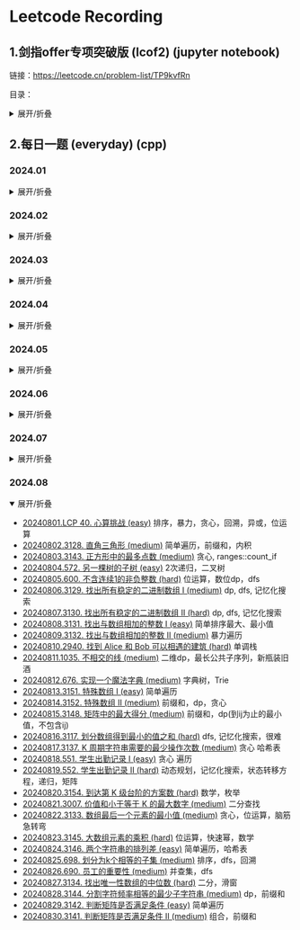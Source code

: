 # Leetcode Recording

## 1.剑指offer专项突破版 (lcof2) (jupyter notebook)

链接：https://leetcode.cn/problem-list/TP9kvfRn

目录：

<details>
<summary>展开/折叠</summary>

- 基础计算
- [LCR 001. 两数相除 (easy)](./lcof2/001.divide-two-integers.ipynb)
- [LCR 002. 二进制求和 (easy)](./lcof2/002.add-binary.ipynb)
- [LCR 003. 比特位计数 (easy)](./lcof2/003.counting-bits.ipynb)
- [LCR 004. 只出现一次的数字 II (medium)](./lcof2/004.single-number-ii.ipynb)
- [LCR 005. 最大单词长度乘积 (medium)](./lcof2/005.maximum-product-of-word-lengths.ipynb)
- [LCR 006. 两数之和 II - 输入有序数组 (easy)](./lcof2/006.two-sum-ii-input-array-is-sorted.ipynb)
- [LCR 007. 三数之和 (easy)](./lcof2/007.3sum.ipynb)
- 数组
- [LCR 008. 长度最小的子数组 (medium)](./lcof2/008.minimum-size-subarray-sum.ipynb)
- [LCR 009. 乘积小于 K 的子数组 (medium)](./lcof2/009.subarray-product-less-than-k.ipynb)
- [LCR 010. 和为 K 的子数组 (medium)](./lcof2/010.subarray-sum-equals-k.ipynb)
- [LCR 011. 连续数组 (medium)](./lcof2/011.contiguous-array.ipynb)
- [LCR 012. 寻找数组的中心下标 (easy)](./lcof2/012.find-pivot-index.ipynb)
- [LCR 013. 二维区域和检索 - 矩阵不可变 (medium)](./lcof2/013.range-sum-query-2d-immutable.ipynb)
- 字符串
- [LCR 014. 字符串的排列 (medium)](./lcof2/014.permutation-in-string.ipynb)
- [LCR 015. 找到字符串中所有字母异位词 (medium)](./lcof2/015.find-all-anagrams-in-a-string.ipynb)
- [LCR 016. 无重复字符的最长子串 (easy)](./lcof2/016.longest-substring-without-repeating-characters.ipynb)
- [LCR 017. 最小覆盖子串 (hard)](./lcof2/017.minimum-window-substring.ipynb)
- [LCR 018. 验证回文串 (easy)](./lcof2/018.valid-palindrome.ipynb)
- [LCR 019. 验证回文串 II (easy)](./lcof2/019.valid-palindrome-ii.ipynb)
- [LCR 020. 回文子串 (medium)](./lcof2/020.palindromic-substrings.ipynb)
- 链表、双指针、递归
- [LCR 021. 删除链表的倒数第 N 个结点 (medium)](./lcof2/021.remove-nth-node-from-end-of-list.ipynb)
- [LCR 022. 环形链表 II (medium)](./lcof2/022.linked-list-cycle-ii.ipynb)
- [LCR 023. 相交链表 (easy)](./lcof2/023.intersection-of-two-linked-lists.ipynb)
- [LCR 024. 反转链表 (easy)](./lcof2/024.reverse-linked-list.ipynb)
- [LCR 025. 两数相加 II (medium)](./lcof2/025.add-two-numbers-ii.ipynb)
- [LCR 026. 重排链表 (medium)](./lcof2/026.reorder-list.ipynb)
- [LCR 027. 回文链表 (easy)](./lcof2/027.palindrome-linked-list.ipynb)
- [LCR 028. 扁平化多级双向链表 (medium)](./lcof2/028.flatten-a-multilevel-doubly-linked-list.ipynb)
- [LCR 029. 循环有序列表的插入 (medium)](./lcof2/029.insert-into-a-sorted-circular-linked-list.ipynb)
- 哈希表
- [LCR 030. O(1) 时间插入、删除和获取随机元素 (medium)](./lcof2/030.insert-delete-getrandom-o1.ipynb)
- [LCR 031. LRU 缓存 (medium)](./lcof2/031.lru-cache.ipynb)
- [LCR 032. 有效的字母异位词 (easy)](./lcof2/032.valid-anagram.ipynb)
- [LCR 033. 字母异位词分组 (medium)](./lcof2/033.group-anagrams.ipynb)
- [LCR 034. 验证外星语词典 (easy)](./lcof2/034.verifying-an-alien-dictionary.ipynb)
- 栈，数组
- [LCR 035. 最小时间差 (medium)](./lcof2/035.minimum-time-difference.ipynb)
- [LCR 036. 逆波兰表达式求值 (medium)](./lcof2/036.evaluate-reverse-polish-notation.ipynb)
- [LCR 037. 行星碰撞 (medium)](./lcof2/037.asteroid-collision.ipynb)
- [LCR 038. 每日温度 (medium)](./lcof2/038.daily-temperatures.ipynb)
- [LCR 039. 柱状图中最大的矩形 (hard)](./lcof2/039.largest-rectangle-in-histogram.ipynb)
- [LCR 040. 最大矩形 (hard)](./lcof2/040.maximal-rectangle.ipynb)
- [LCR 041. 数据流中的移动平均值 (easy)](./lcof2/041.moving-average-from-data-stream.ipynb)
- [LCR 042. 最近的请求次数 (easy)](./lcof2/042.number-of-recent-calls.ipynb)
- 二叉树，深度/广度优先搜索
- [LCR 043. 完全二叉树插入器 (medium)](./lcof2/043.complete-binary-tree-inserter.ipynb)
- [LCR 044. 在每个树行中找最大值 (medium)](./lcof2/044.find-largest-value-in-each-tree-row.ipynb)
- [LCR 045. 找树左下角的值 (medium)](./lcof2/045.ind-bottom-left-tree-value.ipynb)
- [LCR 046. 二叉树的右视图 (medium)](./lcof2/046.binary-tree-right-side-view.ipynb)
- [LCR 047. 二叉树剪枝 (medium)](./lcof2/047.binary-tree-pruning.ipynb)
- [LCR 048. 二叉树的序列化与反序列化 (hard)](./lcof2/048.serialize-and-deserialize-binary-tree.ipynb)
- [LCR 049. 求根节点到叶节点数字之和 (medium)](./lcof2/049.sum-root-to-leaf-numbers.ipynb)
- [LCR 050. 路径总和 III (medium)](./lcof2/050.path-sum-iii.ipynb)
- [LCR 051. 二叉树中的最大路径和 (hard)](./lcof2/051.binary-tree-maximum-path-sum.ipynb)
- [LCR 052. 递增顺序搜索树 (easy)](./lcof2/052.increasing-order-search-tree.ipynb)
- [LCR 053. 二叉搜索树中的中序后继 (medium)](./lcof2/053.inorder-successor-in-bst.ipynb)
- [LCR 054. 把二叉搜索树转换为累加树 (medium)](./lcof2/054.binary-search-tree-to-greater-sum-tree.ipynb)
- [LCR 055. 二叉搜索树迭代器 (medium)](./lcof2/055.binary-search-tree-iterator.ipynb)
- [LCR 056. 两数之和 IV - 输入二叉搜索树 (easy)](./lcof2/056.two-sum-iv-input-is-a-bst.ipynb)
- 数组
- [LCR 057. 存在重复元素 III (medium)](./lcof2/057.contains-duplicate-iii.ipynb)
- [LCR 058. 我的日程安排表 I (medium)](./lcof2/058.my-calendar-i.ipynb)
- [LCR 059. 数据流中的第 K 大元素 (easy)](./lcof2/059.kth-largest-element-in-a-stream.ipynb)
- [LCR 060. 前 K 个高频元素 (medium)](./lcof2/060.top-k-frequent-elements.ipynb)
- [LCR 061. 查找和最小的 K 对数字 (medium)](./lcof2/061.find-k-pairs-with-smallest-sums.ipynb)
- 字典树
- [LCR 062. 实现 Trie (前缀树) (medium)](./lcof2/062.implement-trie-prefix-tree.ipynb)
- [LCR 063. 单词替换 (medium)](./lcof2/063.replace-words.ipynb)
- [LCR 064. 实现一个魔法字典 (medium)](./lcof2/064.implement-magic-dictionary.ipynb)
- [LCR 065. 单词的压缩编码 (medium)](./lcof2/065.short-encoding-of-words.ipynb)
- [LCR 066. 键值映射 (medium)](066.map-sum-pairs.ipynb)
- [LCR 067. 数组中两个数的最大异或值 (medium)](./lcof2/067.maximum-xor-of-two-numbers-in-an-array.ipynb)
- 二分查找
- [LCR 068. 搜索插入位置 (easy)](./lcof2/068.search-insert-position.ipynb)
- [LCR 069. 山脉数组的峰顶索引 (easy)](./lcof2/069.peak-index-in-a-mountain-array.ipynb)
- [LCR 070. 有序数组中的单一元素 (medium)](./lcof2/070.single-element-in-a-sorted-array.ipynb)
- [LCR 071. 按权重随机选择 (medium)](./lcof2/071.random-pick-with-weight.ipynb)
- [LCR 072. x 的平方根 (easy)](./lcof2/072.sqrtx.ipynb)
- [LCR 073. 爱吃香蕉的狒狒 (medium)](./lcof2/073.koko-eating-bananas.ipynb)
- 数组排序
- [LCR 074. 合并区间 (medium)](./lcof2/074.merge-intervals.ipynb)
- [LCR 075. 数组的相对排序 (easy)](./lcof2/075.relative-sort-array.ipynb)
- [LCR 076. 数组中的第 K 个最大元素 (medium)](./lcof2/076.kth-largest-element-in-an-array.ipynb)
- [LCR 077. 排序链表 (medium)](./lcof2/077.sort-list.ipynb)
- [LCR 078. 合并 K 个升序链表 (hard)](./lcof2/078.merge-k-sorted-lists.ipynb)
- 回溯
- [LCR 079. 子集 (medium)](./lcof2/079.subsets.ipynb)
- [LCR 080. 组合 (medium)](./lcof2/080combinations.ipynb)
- [LCR 081. 组合总和 (medium)](./lcof2/081.combination-sum.ipynb)
- [LCR 082. 组合总和 II (medium)](./lcof2/082.combination-sum-ii.ipynb) 需要先排序后面回溯中剪枝
- [LCR 083. 全排列 (medium)](./lcof2/083.permutations.ipynb)
- [LCR 084. 全排列 II (medium)](./lcof2/084.permutations-ii.ipynb) 需要先排序后面回溯中剪枝
- [LCR 085. 括号生成 (medium)](./lcof2/085.generate-parentheses.ipynb)
- [LCR 086. 分割回文串 (medium)](./lcof2/086.palindrome-partitioning.ipynb) dp+bk
- [LCR 087. 复原 IP 地址 (medium)](./lcof2/087.restore-ip-addresses.ipynb)
- 动态规划
- [LCR 088. 使用最小花费爬楼梯 (easy)](./lcof2/088.min-cost-climbing-stairs.ipynb)
- [LCR 089. 打家劫舍 (medium)](./lcof2/089.house-robber.ipynb)
- [LCR 090. 打家劫舍 II (medium)](./lcof2/090.house-robber-ii.ipynb)
- [LCR 091. 粉刷房子 (medium)](./lcof2/091.paint-house.ipynb)
- [LCR 092. 将字符串翻转到单调递增 (medium)](./lcof2/092.flip-string-to-monotone-increasing.ipynb)
- [LCR 093. 最长的斐波那契子序列的长度 (medium)](./lcof2/093.length-of-longest-fibonacci-subsequence.ipynb)
- [LCR 094. 分割回文串 II (hard)](./lcof2/094.palindrome-partitioning-ii.ipynb)
- [LCR 095. 最长公共子序列 (medium)](./lcof2/095.longest-common-subsequence.ipynb)
- [LCR 096. 交错字符串 (medium)](./lcof2/096.interleaving-string.ipynb)
- [LCR 097. 不同的子序列 (hard)](./lcof2/097.distinct-subsequences.ipynb)
- [LCR 098. 不同路径 (medium)](./lcof2/098.unique-paths.ipynb)
- [LCR 099. 最小路径和 (medium)](./lcof2/099.minimum-path-sum.ipynb)
- [LCR 100. 三角形最小路径和 (medium)](./lcof2/100.triangle.ipynb)
- [LCR 101. 分割等和子集 (easy)](./lcof2/101.partition-equal-subset-sum.ipynb) 一半背包问题（第二个循环倒序）
- [LCR 102. 目标和 (medium)](./lcof2/102.target-sum.ipynb) 一半背包问题（第二个循环倒序）
- [LCR 103. 零钱兑换 (medium)](./lcof2/103.coin-change.ipynb) 背包（第二个循环顺序）
- [LCR 104. 组合总和 Ⅳ (medium)](./lcof2/104.combination-sum-iv.ipynb) I~III 回溯，IV 动态规划
- 深度优先搜索（DFS），广度优先搜索（BFS），并查集（UnionFind），图（graph）
- [LCR 105. 岛屿的最大面积 (medium)](./lcof2/105.max-area-of-island.ipynb) bfs, dfs
- [LCR 106. 判断二分图 (medium)](./lcof2/106.is-graph-bipartite.ipynb) bfs, dfs
- [LCR 107. 01 矩阵 (medium)](./lcof2/107.01-matrix.ipynb) bfs, dp
- [LCR 108. 单词接龙 (hard)](./lcof2/108.word-ladder.ipynb) bfs, bfs+graph
- [LCR 109. 打开转盘锁 (medium)](./lcof2/109.open-the-lock.ipynb) bfs
- [LCR 110. 所有可能的路径 (medium)](./lcof2/110.all-paths-from-source-to-target.ipynb) bk
- [LCR 111. 除法求值 (medium)](./lcof2/111.evaluate-division.ipynb) bfs, uf
- [LCR 112. 矩阵中的最长递增路径 (hard)](./lcof2/112.longest-increasing-path-in-a-matrix.ipynb) dfs
- [LCR 113. 课程表 II (medium)](./lcof2/113.course-schedule-ii.ipynb) graph(g+ind)+bfs
- [LCR 114. 火星词典 (hard)](./lcof2/114.alien-dictionary.ipynb) graph(g+ind)+bfs
- [LCR 115. 序列重建 (medium)](./lcof2/115.sequence-reconstruction.ipynb) graph(g+ind)+bfs
- [LCR 116. 省份数量 (medium)](./lcof2/116.number-of-provinces.ipynb) uf, dfs
- [LCR 117. 相似字符串组 (hard)](./lcof2/117.similar-string-groups.ipynb) uf, bfs
- [LCR 118. 冗余连接 (medium)](./lcof2/118.redundant-connection.ipynb) uf
- [LCR 119. 最长连续序列 (medium)](./lcof2/119.longest-consecutive-sequence.ipynb) uf, hash, sort...

</details>

## 2.每日一题 (everyday) (cpp)

### 2024.01

<details>
<summary>展开/折叠</summary>

- [20240101.1599. 经营摩天轮的最大利润 (medium)](./everyday/202401/20240101.cpp) 贪心
- [20240102.466. 统计重复个数 (hard)](./everyday/202401/20240102.cpp) dp
- [20240103.2487. 从链表中移除节点 (medium)](./everyday/202401/20240103.cpp) 递归 recursion
- [20240104.2397. 被列覆盖的最多行数 (medium)](./everyday/202401/20240104.cpp) 位运算
- [20240105.1944. 队列中可以看到的人数 (hard)](./everyday/202401/20240105.cpp) 倒推，单调不增栈
- [20240106.2807. 在链表中插入最大公约数 (medium)](./everyday/202401/20240106.cpp) 简单模拟
- [20240107.383. 赎金信 (easy)](./everyday/202401/20240107.cpp)
- [20240108.447. 回旋镖的数量 (medium)](./everyday/202401/20240108.cpp) 哈希表
- [20240109.2707. 字符串中的额外字符 (medium)](./everyday/202401/20240109.cpp) dfs，递归
- [20240110.2696. 删除子串后的字符串最小长度 (easy)](./everyday/202401/20240110.cpp) stack
- [20240111.2645. 构造有效字符串的最少插入数 (medium)](./everyday/202401/20240111.cpp) 贪心。后者大于前者，则俩字母属于不同abc；注意x从1开始因为如果有字符则至少有一个abc
- [20240112.2085. 统计出现过一次的公共字符串 (easy)](./everyday/202401/20240112.cpp) 哈希表
- [20240113.2182. 构造限制重复的字符串 (medium)](./everyday/202401/20240113.cpp) 贪心+双指针
- [20240114.83. 删除排序链表中的重复元素 (easy)](./everyday/202401/20240114.cpp) 链表，遍历
- [20240115.82. 删除排序链表中的重复元素 II (medium)](./everyday/202401/20240115.cpp) 链表，遍历
- [20240116.2719. 统计整数数目 (hard)](./everyday/202401/20240116.cpp) dfs
- [20240117.2744. 最大字符串配对数目 (easy)](./everyday/202401/20240117.cpp) 二维数组
- [20240118.2171. 拿出最少数目的魔法豆 (medium)](./everyday/202401/20240118.cpp) 排序 + 枚举 + 数学
- [20240119.2809. 使数组和小于等于 x 的最少时间 (hard)](./everyday/202401/20240119.cpp) 贪心 + 1d DP or 2d DP
- [20240120.2788. 按分隔符拆分字符串 (easy)](./everyday/202401/20240120.cpp) 简单遍历
- [20240121.410. 分割数组的最大值 (hard)](./everyday/202401/20240121.cpp) dp+presum  二分
- [20240122.670. 最大交换 (medium)](./everyday/202401/20240122.cpp) 贪心
- [20240123.2765. 最长交替子数组 (easy)](./everyday/202401/20240123.cpp) O(n) O(1)
- [20240124.2865. 美丽塔 I (medium)](./everyday/202401/20240124.cpp) 单调栈
- [20240125.2859. 计算 K 置位下标对应元素的和 (easy)](./everyday/202401/20240125.cpp) 二进制
- [20240126.2846. 边权重均等查询 (hard)](./everyday/202401/20240126.cpp) 图+层序遍历+LCA（Lowest Common Ancestor）
- [20240127.2861. 最大合金数 (medium)](./everyday/202401/20240127.cpp) 二分
- [20240128.365. 水壶问题 (medium)](./everyday/202401/20240128.cpp) xy最大公约数被z整除
- [20240129.514. 自由之路 (hard)](./everyday/202401/20240129.cpp) dp
- [20240130.2808. 使循环数组所有元素相等的最少秒数 (medium)](./everyday/202401/20240130.cpp) 病毒扩散，最大最小值，哈希表
- [20240131.2670. 找出不同元素数目差数组 (easy)](./everyday/202401/20240131.cpp) unordered_set

</details>

### 2024.02

<details>
<summary>展开/折叠</summary>

- [20240201.LCP 24. 数字游戏 (hard)](./everyday/202402/20240201.cpp) 优先队列（大小根堆），找中位数 https://leetcode.cn/problems/5TxKeK/solutions/2627384/python3javacgo-yi-ti-yi-jie-you-xian-dui-b6jd
- [20240202.1686. 石子游戏 VI (medium)](./everyday/202402/20240202.cpp) 贪心
- [20240203.1690. 石子游戏 VII (medium)](./everyday/202402/20240203.cpp)  dfs -> 记忆优化memo存 -> 递归i倒序j顺序 -> 递推式变一维。逐渐优化
- [20240204.292. Nim 游戏 (easy)](./everyday/202402/20240204.cpp) n%4!=0
- [20240205.1696. 跳跃游戏 VI (medium)](./everyday/202402/20240205.cpp) 双端队列
- [20240206.LCP 30. 魔塔游戏 (medium)](./everyday/202402/20240206.cpp) 贪心
- [20240207.2641. 二叉树的堂兄弟节点 II (medium)](./everyday/202402/20240207.cpp) 层序遍历，双端队列
- [20240208.993. 二叉树的堂兄弟节点 (easy)](./everyday/202402/20240208.cpp) dfs
- [20240209.236. 二叉树的最近公共祖先 (medium)](./everyday/202402/20240209.cpp) dfs
- [20240210.94. 二叉树的中序遍历 (easy)](./everyday/202402/20240210.cpp) 中序遍历
- [20240211.144. 二叉树的前序遍历 (easy)](./everyday/202402/20240211.cpp) 前序遍历
- [20240212.145. 二叉树的后序遍历 (easy)](./everyday/202402/20240212.cpp) 后序遍历
- [20240213.987. 二叉树的垂序遍历 (hard)](./everyday/202402/20240213.cpp) 垂序遍历
- [20240214.102. 二叉树的层序遍历 (medium)](./everyday/202402/20240214.cpp) 层序遍历
- [20240215.107. 二叉树的层序遍历 II (medium)](./everyday/202402/20240215.cpp) 层序遍历 + reverse
- [20240216.103. 二叉树的锯齿形层序遍历 (medium)](./everyday/202402/20240216.cpp) 层序遍历 + reverse
- [20240217.429. N 叉树的层序遍历 (medium)](./everyday/202402/20240217.cpp) 层序遍历
- [20240218.589. N 叉树的前序遍历 (easy)](./everyday/202402/20240218.cpp) 前序遍历
- [20240219.590. N 叉树的后序遍历 (easy)](./everyday/202402/20240219.cpp) 后序遍历
- [20240220.105. 从前序与中序遍历序列构造二叉树 (medium)](./everyday/202402/20240220.cpp) dfs
- [20240221.106. 从中序与后序遍历序列构造二叉树 (medium)](./everyday/202402/20240221.cpp) dfs
- [20240222.889. 根据前序和后序遍历构造二叉树 (medium)](./everyday/202402/20240222.cpp) dfs
- [20240223.2583. 二叉树中的第 K 大层和 (medium)](./everyday/202402/20240223.cpp) 层序遍历+最小堆
- [20240224.2476. 二叉搜索树最近节点查询 (medium)](./everyday/202402/20240224.cpp) 层序遍历+二分查找
- [20240225.235. 二叉搜索树的最近公共祖先 (medium)](./everyday/202402/20240225.cpp)
- [20240226.938. 二叉搜索树的范围和 (easy)](./everyday/202402/20240226.cpp) dfs
- [20240227.2867. 统计树中的合法路径数目 (hard)](./everyday/202402/20240227.cpp) 树dp
- [20240228.2673. 使二叉树所有路径值相等的最小代价 (medium)](./everyday/202402/20240228.cpp) 倒着来
- [20240229.2581. 统计可能的树根数目 (hard)](./everyday/202402/20240229.cpp) 换根dp, dfs

</details>

### 2024.03

<details>
<summary>展开/折叠</summary>

- [20240301.2369. 检查数组是否存在有效划分 (medium)](./everyday/202403/20240301.cpp) dp
- [20240302.2368. 受限条件下可到达节点的数目 (medium)](./everyday/202403/20240302.cpp) dfs, 图
- [20240303.225. 用队列实现栈 (easy)](./everyday/202403/20240303.cpp) 
- [20240304.232. 用栈实现队列 (easy)](./everyday/202403/20240304.cpp) 2 stacks
- [20240305.1976. 到达目的地的方案数 (medium)](./everyday/202403/20240305.cpp) 图，小顶堆，bfs
- [20240306.2917. 找出数组中的 K-or 值 (easy)](./everyday/202403/20240306.cpp) simulation
- [20240307.2575. 找出字符串的可整除数组 (medium)](./everyday/202403/20240307.cpp) 递推，数学，前缀和，dp
- [20240308.2834. 找出美丽数组的最小和 (medium)](./everyday/202403/20240308.cpp) 数学
- [20240309.2386. 找出数组的第 K 大和 (hard)](./everyday/202403/20240309.cpp) 小顶堆，全排列
- [20240310.299. 猜数字游戏 (medium)](./everyday/202403/20240310.cpp) 简单模拟，分2类
- [20240311.2129. 将标题首字母大写 (easy)](./everyday/202403/20240311.cpp) l,r指针
- [20240312.1261. 在受污染的二叉树中查找元素 (medium)](./everyday/202403/20240312.cpp) bfs
- [20240313.2864. 最大二进制奇数 (easy)](./everyday/202403/20240313.cpp) 贪心
- [20240314.2789. 合并后数组中的最大元素 (medium)](./everyday/202403/20240314.cpp) 从右到左，大鱼吃小鱼
- [20240315.2312. 卖木头块 (hard)](./everyday/202403/20240315.cpp) 2d dp
- [20240316.2684. 矩阵中移动的最大次数 (medium)](./everyday/202403/20240316.cpp) 2d dp
- [20240317.310. 最小高度树 (medium)](./everyday/202403/20240317.cpp) bfs, deg=1叶子结点开始
- [20240318.303. 区域和检索 - 数组不可变 (easy)](./everyday/202403/20240318.cpp) 前缀和
- [20240319.1793. 好子数组的最大分数 (hard)](./everyday/202403/20240319.cpp) 中间划分开，贪心
- [20240320.1969. 数组元素的最小非零乘积 (medium)](./everyday/202403/20240320.cpp) 数学贪心+快速幂(参考50pow(x,n))
- [20240321.2671. 频率跟踪器 (medium)](./everyday/202403/20240321.cpp) 双哈希表
- [20240322.2617. 网格图中最少访问的格子数 (hard)](./everyday/202403/20240322.cpp) hard双优先队列
- [20240323.2549. 统计桌面上的不同数字 (easy)](./everyday/202403/20240323.cpp) 脑静急转弯
- [20240324.518. 零钱兑换 (medium)](./everyday/202403/20240324.cpp) dp
- [20240325.518. 零钱兑换 II (medium)](./everyday/202403/20240325.cpp) dp
- [20240326.2642. 设计可以求最短路径的图类 (hard)](./everyday/202403/20240326.cpp) Dijkstra + 最小堆，bfs，dfs，图，最短路径，邻接表
- [20240327.2580. 统计将重叠区间合并成组的方案数 (medium)](./everyday/202403/20240327.cpp) 合并m个大区间，2^m
- [20240328.1997. 访问完所有房间的第一天 (medium)](./everyday/202403/20240328.cpp) 前缀和，递推公式
- [20240329.2908. 元素和最小的山形三元组 I (easy)](./everyday/202403/20240329.cpp) 前后缀和
- [20240330.2952. 需要添加的硬币的最小数量 (medium)](./everyday/202403/20240330.cpp) 贪心
- [20240331.331. 验证二叉树的前序序列化 (medium)](./everyday/202403/20240331.cpp) 倒序遍历，替换

</details>

### 2024.04

<details>
<summary>展开/折叠</summary>

- [20240401.2810. 故障键盘 (easy)](./everyday/202404/20240401.cpp) simulation
- [20240402.894. 所有可能的真二叉树 (medium)](./everyday/202404/20240402.cpp) recursion
- [20240403.1379. 找出克隆二叉树中的相同节点 (easy)](./everyday/202404/20240403.cpp) Conditional (ternary) operator
- [20240404.2192. 有向无环图中一个节点的所有祖先 (medium)](./everyday/202404/20240404.cpp) dfs
- [20240405.1026. 节点与其祖先之间的最大差值 (medium)](./everyday/202404/20240405.cpp) bfs
- [20240406.1483. 树节点的第 K 个祖先 (hard)](./everyday/202404/20240406.cpp) 存储
- [20240407.1600. 王位继承顺序 (medium)](./everyday/202404/20240407.cpp) 多叉树dfs，注意传参用引用
- [20240408.2009. 使数组连续的最少操作数 (hard)](./everyday/202404/20240408.cpp) n-(r-l+1)
- [20240409.2529. 正整数和负整数的最大计数 (easy)](./everyday/202404/20240409.cpp) traversal
- [20240410.1702. 修改后的最大二进制字符串 (medium)](./everyday/202404/20240410.cpp) 智力题，10→01表示1全部右移，00→10最后一位变0前面全1
- [20240411.1766. 互质树 (hard)](./everyday/202404/20240411.cpp) 妙啊！50范围内找互质数
- [20240412.2923. 找到冠军 I (easy)](./everyday/202404/20240412.cpp) 入度0
- [20240413.2924. 找到冠军 II (medium)](./everyday/202404/20240413.cpp) 入度为0看看是不是只有一个
- [20240414.705. 设计哈希集合 (easy)](./everyday/202404/20240414.cpp)
- [20240415.706. 设计哈希映射 (easy)](./everyday/202404/20240415.cpp)
- [20240416.924. 尽量减少恶意软件的传播 (hard)](./everyday/202404/20240416.cpp) dfs, union_find
- [20240417.928. 尽量减少恶意软件的传播 II (hard)](./everyday/202404/20240417.cpp) dfs, union_find
- [20240418.2007. 从双倍数组中还原原数组 (medium)](./everyday/202404/20240418.cpp)
- [20240419.1883. 准时抵达会议现场的最小跳过休息次数 (hard)](./everyday/202404/20240419.cpp) 2d dp
- [20240420.39. 组合总和 (medium)](./everyday/202404/20240420.cpp) backtracking
- [20240421.216. 组合总和 III (medium)](./everyday/202404/20240421.cpp) backtracking
- [20240422.377. 组合总和 IV (medium)](./everyday/202404/20240422.cpp) dp
- [20240423.1052. 爱生气的书店老板 (medium)](./everyday/202404/20240423.cpp) sliding window
- [20240424.2385. 感染二叉树需要的总时间 (medium)](./everyday/202404/20240424.cpp) dfs, bfs
- [20240425.2739. 总行驶距离 (easy)](./everyday/202404/20240425.cpp) recursion, simulation
- 20240426.1146. 快照数组 (medium) [主程序](./everyday/202404/20240426.cpp) [读取数据程序](./everyday/202404/20240426getdata.cpp)
- [20240427.2639. 查询网格图中每一列的宽度 (easy)](./everyday/202404/20240427.cpp) simulation
- [20240428.1017. 负二进制转换 (medium)](./everyday/202404/20240428.cpp) math
- [20240429.1329. 将矩阵按对角线排序 (medium)](./everyday/202404/20240429.cpp) sort
- [20240430.2798. 满足目标工作时长的员工数目 (easy)](./everyday/202404/20240430.cpp) traversal
</details>

### 2024.05

<details>
<summary>展开/折叠</summary>

- [20240501.2462. 雇佣 K 位工人的总代价 (medium)](./everyday/202405/20240501.cpp) priority_queue
- [20240502.857. 雇佣 K 名工人的最低成本 (hard)](./everyday/202405/20240502.cpp) priority_queue 大顶堆
- [20240503.1491. 去掉最低工资和最高工资后的工资平均值 (easy)](./everyday/202405/20240503.cpp) sort
- [20240504.1235. 规划兼职工作 (hard)](./everyday/202405/20240504.cpp) dp, sort, binary_search
- [20240505.1652. 拆炸弹 (easy)](./everyday/202405/20240505.cpp) simulation
- [20240506.741. 摘樱桃 (hard)](./everyday/202405/20240506.cpp) 3d dp, 2 people, remove duplicates
- [20240507.1463. 摘樱桃II (hard)](./everyday/202405/20240507.cpp) 3d dp, 2 people, remove duplicates, simulation, dfs
- [20240508.2079. 给植物浇水 (medium)](./everyday/202405/20240508.cpp) simulation
- [20240509.2105. 给植物浇水II (medium)](./everyday/202405/20240509.cpp) simulation
- [20240510.2960. 统计已测试设备 (easy)](./everyday/202405/20240510.cpp) simulation
- [20240511.2391. 收集垃圾的最少总时间 (medium)](./everyday/202405/20240511.cpp) iteration
- [20240512.1553. 吃掉 N 个橘子的最少天数 (hard)](./everyday/202405/20240512.cpp) recursion, memorization
- [20240513.994. 腐烂的橘子 (medium)](./everyday/202405/20240513.cpp) bfs
- [20240514.2244. 完成所有任务需要的最少轮数 (medium)](./everyday/202405/20240514.cpp) classified discussion
- [20240515.2589. 完成所有任务的最少时间 (hard)](./everyday/202405/20240515.cpp) sort, traverse
- [20240516.1953. 你可以工作的最大周数 (medium)](./everyday/202405/20240516.cpp) math, 鸽巢原理
- [20240517.826. 安排工作以达到最大收益 (medium)](./everyday/202405/20240517.cpp) sort, 贪心
- [20240518.2644. 找出可整除性得分最大的整数 (easy)](./everyday/202405/20240518.cpp) 暴力枚举，排序优化，数学边界优化
- [20240519.1535. 找出数组游戏的赢家 (medium)](./everyday/202405/20240519.cpp) 一次遍历即可
- [20240520.1542. 找出最长的超赞子字符串 (hard)](./everyday/202405/20240520.cpp) 位运算，前缀和，状态压缩，哈希表，异或
- [20240521.2769. 找出最大的可达成数字 (easy)](./everyday/202405/20240521.cpp) 简单数学
- [20240522.2225. 找出输掉零场或一场比赛的玩家 (medium)](./everyday/202405/20240522.cpp) map
- [20240523.2831. 找出最长等值子数组 (medium)](./everyday/202405/202405223.cpp) map
- [20240524.1673. 找出最具竞争力的子序列 (medium)](./everyday/202405/20240524.cpp) monotone stack (small to large)
- [20240525.2903. 找出满足差值条件的下标 I (easy)](./everyday/202405/20240525.cpp) 前缀，依次遍历
- [20240526.1738. 找出第 K 大的异或坐标值 (medium)](./everyday/202405/20240526.cpp) 二位前缀和，快速选择算法
- [20240527.2028. 找出缺失的观测数据 (medium)](./everyday/202405/20240527.cpp) 简单分配
- [20240528.2951. 找出峰值 (easy)](./everyday/202405/20240528.cpp) 简单遍历
- [20240529.2981. 找出出现至少三次的最长特殊子字符串 I (medium)](./everyday/202405/20240529.cpp) 降序排序
- [20240530.2982. 找出出现至少三次的最长特殊子字符串 II (medium)](./everyday/202405/20240530.cpp) 降序排序
- [20240531.2965. 找出缺失和重复的数字 (easy)](./everyday/202405/20240531.cpp) 简单遍历

</details>

### 2024.06

<details>
<summary>展开/折叠</summary>

- [20240601.2928. 给小朋友们分糖果 I (easy)](./everyday/202406/20240601.cpp) 简单2次遍历
- [20240602.575. 分糖果 (easy)](./everyday/202406/20240602.cpp) set
- [20240603.1103. 分糖果 II (easy)](./everyday/202406/20240603.cpp) 模拟，暴力
- [20240604.3067. 在带权树网络中统计可连接服务器对数目 (medium)](./everyday/202406/20240604.cpp) 树，枚举，dfs，只看左边和 * 当前
- [20240605.3072. 将元素分配到两个数组中 II (hard)](./everyday/202406/20240605.cpp) 2个树状数组，二分查找
- [20240606.2938. 区分黑球与白球 (medium)](./everyday/202406/20240606.cpp) 贪心，模拟
- [20240607.3038. 相同分数的最大操作数目 I (easy)](./everyday/202406/20240607.cpp) 模拟
- [20240608.3040. 相同分数的最大操作数目 II (medium)](./everyday/202406/20240608.cpp) 记忆化搜索，区间动态规划，dfs, dp
- [20240609.312. 戳气球 (hard)](./everyday/202406/20240609.cpp) 2d dp
- [20240610.881. 救生艇 (medium)](./everyday/202406/20240610.cpp) 模拟
- [20240611.419. 甲板上的战舰 (medium)](./everyday/202406/20240611.cpp) 妙，扫描左上角顶点，要求左一个和上一个同时为空
- [20240612.2806. 取整购买后的账户余额 (easy)](./everyday/202406/20240612.cpp) 数学，+5，向下取整
- [20240613.2813. 子序列最大优雅度 (hard)](./everyday/202406/20240613.cpp)  反悔贪心
- [20240614.2786. 访问数组中的位置使分数最大 (medium)](./everyday/202406/20240614.cpp)  贪心, dp
- [20240615.2779. 数组的最大美丽值 (medium)](./everyday/202406/20240615.cpp)  排序，滑窗
- [20240616.521. 最长特殊序列 Ⅰ (easy)](./everyday/202406/20240616.cpp)  直接比较
- [20240617.522. 最长特殊序列 II (medium)](./everyday/202406/20240617.cpp)  排序，枚举
- [20240618.2288. 价格减免 (medium)](./everyday/202406/20240618.cpp) 简单模拟(一些新用法符号：fixed，setprecision，all_of，::isdigit)
- [20240619.2713. 矩阵中严格递增的单元格数 (hard)](./everyday/202406/20240619.cpp) 二维动态规划 2dDP
- [20240620.2748. 美丽下标对的数目 (easy)](./everyday/202406/20240620.cpp)  数学，模拟，互质
- [20240621.LCP 61. 气温变化趋势 (easy)](./everyday/202406/20240621.cpp) 模拟，简单遍历
- [20240622.2663. 字典序最小的美丽字符串 (hard)](./everyday/202406/20240622.cpp)  贪心
- [20240623.520. 检测大写字母 (easy)](./everyday/202406/20240623.cpp) 简单遍历，all_of
- [20240624.503. 下一个更大元素 II (medium)](./everyday/202406/20240624.cpp)  单调栈
- [20240625.2732. 找到矩阵中的好子集 (hard)](./everyday/202406/20240625.cpp)  状态压缩，二进制，位运算，map
- [20240626.2741. 特别的排列 (medium)](./everyday/202406/20240626.cpp) 位运算 深度优先搜索 递归 记忆化搜索 数组 动态规划 回溯 状态压缩
- [20240627.2734. 执行子串操作后的字典序最小字符串 (medium)](./everyday/202406/20240627.cpp) 贪心，必须修改一次
- [20240628.2742. 给墙壁刷油漆 (hard)](./everyday/202406/20240628.cpp) 记忆化搜索，dfs；动态规划，01背包，dp
- [20240629.2710. 移除字符串中的尾随零 (easy)](./everyday/202406/20240629.cpp)  字符串操作
- [20240630.494. 目标和 (medium)](./everyday/202406/20240630.cpp)  dp

</details>

### 2024.07

<details>
<summary>展开/折叠</summary>

- [20240701.2065. 最大化一张图中的路径价值 (hard)](./everyday/202407/20240701.cpp) 图，dfs
- [20240702.3115. 质数的最大距离 (medium)](./everyday/202407/20240702.cpp) 简单遍历，质数判断
- [20240703.3099. 哈沙德数 (easy)](./everyday/202407/20240703.cpp) 简单遍历，除法，取余
- [20240704.3086. 拾起 K 个 1 需要的最少行动次数 (hard)](./everyday/202407/20240704.cpp) 贪心 枚举 前缀和
- [20240705.3033. 修改矩阵 (easy)](./everyday/202407/20240705.cpp) 简单遍历，大小比较
- [20240706.3101. 交替子数组计数 (medium)](./everyday/202407/20240706.cpp) 简单遍历
- [20240707.1958. 检查操作是否合法 (medium)](./everyday/202407/20240707.cpp) 8个方向遍历
- [20240708.724. 寻找数组的中心下标 (easy)](./everyday/202407/20240708.cpp) 简单遍历
- [20240709.3102. 最小化曼哈顿距离 (hard)](./everyday/202407/20240709.cpp) 曼哈顿距离|x1-x2|+|y1-y2|，切比雪夫距离max(|x1-x2|,|y1-y2|)，数学，几何，遍历，有序集合
- [20240710.2970. 统计移除递增子数组的数目 I (easy)](./everyday/202407/20240710.cpp) 双指针，二分查找
- [20240711.2972. 统计移除递增子数组的数目 II (hard)](./everyday/202407/20240711.cpp) 双指针，二分查找
- [20240712.2974. 最小数字游戏 (easy)](./everyday/202407/20240712.cpp) 排序
- [20240713.3011. 判断一个数组是否可以变为有序 (medium)](./everyday/202407/20240713.cpp) 贪心，位运算，并查集，Map，数组，双指针，二分查找
- [20240714.807. 保持城市天际线 (medium)](./everyday/202407/20240714.cpp) 贪心，暴力
- [20240715.721. 账户合并 (medium)](./everyday/202407/20240715.cpp) 并查集
- [20240716.2956. 找到两个数组中的公共元素 (easy)](./everyday/202407/20240716.cpp) 简单遍历, pair, dict
- [20240717.2959. 关闭分部的可行集合数目 (hard)](./everyday/202407/20240717.cpp) 二进制枚举子集+Floyd求多源汇最短路
- [20240718.3112. 访问消失节点的最少时间 (medium)](./everyday/202407/20240718.cpp) dijkstra, bfs, 优先队列
- [20240719.3096. 得到更多分数的最少关卡数目 (medium)](./everyday/202407/20240719.cpp) 简单遍历
- [20240720.2850. 将石头分散到网格图的最少移动次数 (medium)](./everyday/202407/20240720.cpp) 深度优先搜索，回溯，全排列
- [20240721.1186. 删除一次得到子数组最大和 (medium)](./everyday/202407/20240721.cpp) dp
- [20240722.2101. 引爆最多的炸弹 (medium)](./everyday/202407/20240722.cpp) 图，dfs，注意是单向图，所以不能用并查集
- [20240723.3098. 求出所有子序列的能量和 (hard)](./everyday/202407/20240723.cpp) 记忆化搜索 数组 动态规划 枚举 前缀和 排序
- [20240724.2766. 重新放置石块 (medium)](./everyday/202407/20240724.cpp) 排序 并查集 数组 哈希表 枚举 排序 模拟
- [20240725.2844. 生成特殊数字的最少操作 (medium)](./everyday/202407/20240725.cpp) 倒序，暴力，贪心，map
- [20240726.2740. 找出分区值 (medium)](./everyday/202407/20240726.cpp) 排序
- [20240727.3106. 满足距离约束且字典序最小的字符串 (medium)](./everyday/202407/20240727.cpp) 贪心
- [20240728.699. 掉落的方块 (hard)](./everyday/202407/20240728.cpp) 暴力遍历；二分查找
- [20240729.682. 棒球比赛 (easy)](./everyday/202407/20240729.cpp) 简单遍历，注意索引
- [20240730.2961. 双模幂运算 (medium)](./everyday/202407/20240730.cpp) 快速幂
- [20240731.3111. 覆盖所有点的最少矩形数目 (medium)](./everyday/202407/20240731.cpp) 排序，简单遍历，贪心

</details>

### 2024.08

<details open>
<summary>展开/折叠</summary>

- [20240801.LCP 40. 心算挑战 (easy)](./everyday/202408/20240801.cpp) 排序，暴力，贪心，回溯，异或，位运算
- [20240802.3128. 直角三角形 (medium)](./everyday/202408/20240802.cpp) 简单遍历，前缀和，内积
- [20240803.3143. 正方形中的最多点数 (medium)](./everyday/202408/20240803.cpp) 贪心, ranges::count_if
- [20240804.572. 另一棵树的子树 (easy)](./everyday/202408/20240804.cpp) 2次递归，二叉树
- [20240805.600. 不含连续1的非负整数 (hard)](./everyday/202408/20240805.cpp) 位运算，数位dp，dfs
- [20240806.3129. 找出所有稳定的二进制数组 I (medium)](./everyday/202408/20240806.cpp) dp, dfs, 记忆化搜索
- [20240807.3130. 找出所有稳定的二进制数组 II (hard)](./everyday/202408/20240807.cpp) dp, dfs, 记忆化搜索
- [20240808.3131. 找出与数组相加的整数 I (easy)](./everyday/202408/20240808.cpp) 简单排序最大、最小值
- [20240809.3132. 找出与数组相加的整数 II (medium)](./everyday/202408/20240809.cpp) 暴力遍历
- [20240810.2940. 找到 Alice 和 Bob 可以相遇的建筑 (hard)](./everyday/202408/20240810.cpp) 单调栈
- [20240811.1035. 不相交的线 (medium)](./everyday/202408/20240811.cpp) 二维dp，最长公共子序列，新瓶装旧酒
- [20240812.676. 实现一个魔法字典 (medium)](./everyday/202408/20240812.cpp) 字典树，Trie 
- [20240813.3151. 特殊数组 I (easy)](./everyday/202408/20240813.cpp) 简单遍历
- [20240814.3152. 特殊数组 II (medium)](./everyday/202408/20240814.cpp) 前缀和，dp，贪心
- [20240815.3148. 矩阵中的最大得分 (medium)](./everyday/202408/20240815.cpp) 前缀和，dp(到ij为止的最小值，不包含ij)
- [20240816.3117. 划分数组得到最小的值之和 (hard)](./everyday/202408/20240816.cpp) dfs, 记忆化搜索，很难
- [20240817.3137. K 周期字符串需要的最少操作次数 (medium)](./everyday/202408/20240817.cpp) 贪心 哈希表
- [20240818.551. 学生出勤记录 I (easy)](./everyday/202408/20240818.cpp) 贪心 遍历
- [20240819.552. 学生出勤记录 II (hard)](./everyday/202408/20240819.cpp) 动态规划，记忆化搜索，状态转移方程，递归，矩阵
- [20240820.3154. 到达第 K 级台阶的方案数 (hard)](./everyday/202408/20240820.cpp) 数学，枚举
- [20240821.3007. 价值和小于等于 K 的最大数字 (medium)](./everyday/202408/20240821.cpp) 二分查找
- [20240822.3133. 数组最后一个元素的最小值 (medium)](./everyday/202408/20240822.cpp) 贪心，位运算，脑筋急转弯
- [20240823.3145. 大数组元素的乘积 (hard)](./everyday/202403/20240331.cpp) 位运算，快速幂，数学
- [20240824.3146. 两个字符串的排列差 (easy)](./everyday/202408/20240824.cpp) 简单遍历，哈希表
- [20240825.698. 划分为k个相等的子集 (medium)](./everyday/202408/20240825.cpp) 排序，dfs，回溯
- [20240826.690. 员工的重要性 (medium)](./everyday/202408/20240826.cpp) 并查集，dfs
- [20240827.3134. 找出唯一性数组的中位数 (hard)](./everyday/202408/20240827.cpp) 二分，滑窗
- [20240828.3144. 分割字符频率相等的最少子字符串 (medium)](./everyday/202408/20240828.cpp) dp，前缀和
- [20240829.3142. 判断矩阵是否满足条件 (easy)](./everyday/202408/20240829.cpp) 简单遍历
- [20240830.3141. 判断矩阵是否满足条件 II (medium)](./everyday/202408/20240830.cpp) 组合，前缀和

</details>
